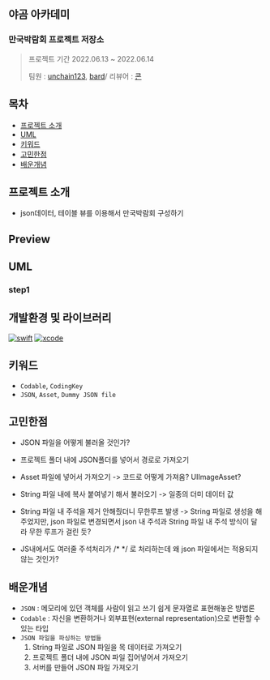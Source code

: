 ## 야곰 아카데미

### 만국박람회 프로젝트 저장소

>프로젝트 기간 2022.06.13 ~ 2022.06.14
>
>팀원 : [unchain123](https://github.com/unchain123), [bard](https://github.com/bar-d)/ 리뷰어 : [콘](https://github.com/protocorn93)
## 목차

- [프로젝트 소개](#프로젝트-소개)
- [UML](#UML)
- [키워드](#키워드)
- [고민한점](#고민한점)
- [배운개념](#배운개념)

## 프로젝트 소개
- json데이터, 테이블 뷰를 이용해서 만국박람회 구성하기

## Preview
## UML
### step1


## 개발환경 및 라이브러리
[![swift](https://img.shields.io/badge/swift-5.6-orange)]()
[![xcode](https://img.shields.io/badge/Xcode-13.3-blue)]()

## 키워드
- `Codable`, `CodingKey`
- `JSON`, `Asset`, `Dummy JSON file`

## 고민한점
- JSON 파일을 어떻게 불러올 것인가?

- 프로젝트 폴더 내에 JSON폴더를 넣어서 경로로 가져오기

- Asset 파일에 넣어서 가져오기 -> 코드로 어떻게 가져옴?  UIImageAsset?

- String 파일 내에 복사 붙여넣기 해서 불러오기 -> 일종의 더미 데이터 값

- String 파일 내 주석을 제거 안해줬더니 무한루프 발생 -> String 파일로 생성을 해주었지만, json 파일로 변경되면서 json 내 주석과 String 파일 내 주석 방식이 달라 무한 루프가 걸린 듯?

- JS내에서도 여러줄 주석처리가 /* */ 로 처리하는데 왜 json 파일에서는 적용되지 않는 것인가?


## 배운개념
- `JSON` : 메모리에 있던 객체를 사람이 읽고 쓰기 쉽게 문자열로 표현해놓은 방법론
- `Codable` : 자신을 변환하거나 외부표현(external representation)으로 변환할 수 있는 타입
- `JSON 파일을 파싱하는 방법들`
    1. String 파일로 JSON 파일을 목 데이터로 가져오기
    2. 프로젝트 폴더 내에 JSON 파일 집어넣어서 가져오기
    3. 서버를 만들어 JSON 파일 가져오기







